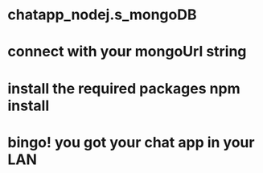 ﻿# chatapp_nodej.s_mongoDB
# connect with your mongoUrl string
# install the required packages npm install
# bingo! you got your chat app in your LAN
